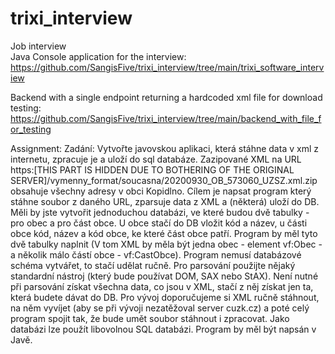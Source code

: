 # trixi_interview
Job interview<br/>
Java Console application for the interview:
https://github.com/SangisFive/trixi_interview/tree/main/trixi_software_interview


Backend with a single endpoint returning a hardcoded xml file for download testing:
https://github.com/SangisFive/trixi_interview/tree/main/backend_with_file_for_testing 

Assignment: 
Zadání:
Vytvořte javovskou aplikaci, která stáhne data v xml z internetu, zpracuje je a uloží do sql databáze.
Zazipované XML na URL https:[THIS PART IS HIDDEN DUE TO BOTHERING OF THE ORIGINAL SERVER]/vymenny_format/soucasna/20200930_OB_573060_UZSZ.xml.zip obsahuje všechny adresy v obci Kopidlno. Cílem je napsat program který stáhne soubor z daného URL, zparsuje data z XML a (některá) uloží do DB.
Měli by jste vytvořit jednoduchou databázi, ve které budou dvě tabulky - pro obec a pro část obce. U obce stačí do DB vložit kód a název, u části obce kód, název a kód obce, ke které část obce patří. Program by měl tyto dvě tabulky naplnit (V tom XML by měla být jedna obec - element vf:Obec - a několik málo částí obce - vf:CastObce). Program nemusí databázové schéma vytvářet, to stačí udělat ručně.
Pro parsování použijte nějaký standardní nástroj (který bude používat DOM, SAX nebo StAX). Není nutné při parsování získat všechna data, co jsou v XML, stačí z něj získat jen ta, která budete dávat do DB.
Pro vývoj doporučujeme si XML ručně stáhnout, na něm vyvíjet (aby se při vývoji nezatěžoval server cuzk.cz) a poté celý program spojit tak, že bude umět soubor stáhnout i zpracovat.
Jako databázi lze použít libovolnou SQL databázi. Program by měl být napsán v Javě.
